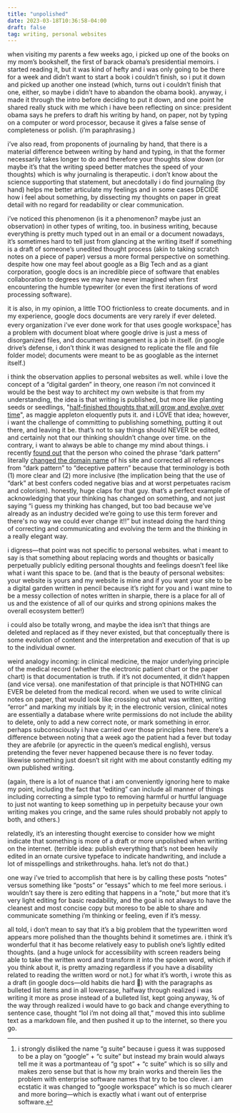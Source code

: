 ```yaml
---
title: "unpolished"
date: 2023-03-18T10:36:58-04:00
draft: false
tag: writing, personal websites
---
```


when visiting my parents a few weeks ago, i picked up one of the books on my mom’s bookshelf, the first of barack obama’s presidential memoirs. i started reading it, but it was kind of hefty and i was only going to be there for a week and didn’t want to start a book i couldn’t finish, so i put it down and picked up another one instead (which, turns out i couldn’t finish that one, either, so maybe i didn’t have to abandon the obama book). anyway, i made it through the intro before deciding to put it down, and one point he shared really stuck with me which i have been reflecting on since: president obama says he prefers to draft his writing by hand, on paper, not by typing on a computer or word processor, because it gives a false sense of completeness or polish. (i’m paraphrasing.) 

i’ve also read, from proponents of journaling by hand, that there is a material difference between writing by hand and typing, in that the former necessarily takes longer to do and therefore your thoughts slow down (or maybe it’s that the writing speed better matches the speed of your thoughts) which is why journaling is therapeutic. i don’t know about the science supporting that statement, but anecdotally i do find journaling (by hand) helps me better articulate my feelings and in some cases DECIDE how i feel about something, by dissecting my thoughts on paper in great detail with no regard for readability or clear communication.

i’ve noticed this phenomenon (is it a phenomenon? maybe just an observation) in other types of writing, too. in business writing, because everything is pretty much typed out in an email or a document nowadays, it’s sometimes hard to tell just from glancing at the writing itself if something is a draft of someone’s unedited thought process (akin to taking scratch notes on a piece of paper) versus a more formal perspective on something. despite how one may feel about google as a Big Tech and as a giant corporation, google docs is an incredible piece of software that enables collaboration to degrees we may have never imagined when first encountering the humble typewriter (or even the first iterations of word processing software). 

it is also, in my opinion, a little TOO frictionless to create documents. and in my experience, google docs documents are very rarely if ever deleted. every organization i’ve ever done work for that uses google workspace[^1] has a problem with document bloat where google drive is just a mess of disorganized files, and document management is a job in itself. (in google drive’s defense, i don’t think it was designed to replicate the file and file folder model; documents were meant to be as googlable as the internet itself.)

i think the observation applies to personal websites as well. while i love the concept of a “digital garden” in theory, one reason i’m not convinced it would be the best way to architect my own website is that from my understanding, the idea is that writing is published, but more like planting seeds or seedlings, "[half-finished thoughts that will grow and evolve over time](https://maggieappleton.com/garden-history)", as maggie appleton eloquently puts it. and i LOVE that idea; however, i want the challenge of committing to publishing something, putting it out there, and leaving it be. that’s not to say things should NEVER be edited, and certainly not that our thinking shouldn’t change over time. on the contrary, i want to always be able to change my mind about things. i recently [found out](https://silviamaggidesign.com/design/deceptive-patterns-wording/) that the person who coined the phrase “dark pattern” literally [changed the domain name](https://www.deceptive.design/about-us) of his site and corrected all references from “dark pattern” to “deceptive pattern” because that terminology is both (1) more clear and (2) more inclusive (the implication being that the use of “dark” at best confers coded negative bias and at worst perpetuates racism and colorism). honestly, huge claps for that guy. that’s a perfect example of acknowledging that your thinking has changed on something, and not just saying “i guess my thinking has changed, but too bad because we’ve already as an industry decided we’re going to use this term forever and there's no way we could ever change it!!” but instead doing the hard thing of correcting and communicating and evolving the term and the thinking in a really elegant way.

i digress—that point was not specific to personal websites. what i meant to say is that something about replacing words and thoughts or basically perpetually publicly editing personal thoughts and feelings doesn’t feel like what i want this space to be. (and that is the beauty of personal websites: your website is yours and my website is mine and if you want your site to be a digital garden written in pencil because it’s right for you and i want mine to be a messy collection of notes written in sharpie, there is a place for all of us and the existence of all of our quirks and strong opinions makes the overall ecosystem better!) 

i could also be totally wrong, and maybe the idea isn’t that things are deleted and replaced as if they never existed, but that conceptually there is some evolution of content and the interpretation and execution of that is up to the individual owner.

weird analogy incoming: in clinical medicine, the major underlying principle of the medical record (whether the electronic patient chart or the paper chart) is that documentation is truth. if it’s not documented, it didn’t happen (and vice versa). one manifestation of that principle is that NOTHING can EVER be deleted from the medical record. when we used to write clinical notes on paper, that would look like crossing out what was written, writing “error” and marking my initials by it; in the electronic version, clinical notes are essentially a database where write permissions do not include the ability to delete, only to add a new correct note, or mark something in error. perhaps subconsciously i have carried over those principles here. there’s a difference between noting that a week ago the patient had a fever but today they are afebrile (or apyrectic in the queen’s medical english), versus pretending the fever never happened because there is no fever today. likewise something just doesn’t sit right with me about constantly editing my own published writing. 

(again, there is a lot of nuance that i am conveniently ignoring here to make my point, including the fact that “editing” can include all manner of things including correcting a simple typo to removing harmful or hurtful language to just not wanting to keep something up in perpetuity because your own writing makes you cringe, and the same rules should probably not apply to both, and others.)

relatedly, it’s an interesting thought exercise to consider how we might indicate that something is more of a draft or more unpolished when writing on the internet. (terrible idea: publish everything that’s not been heavily edited in an ornate cursive typeface to indicate handwriting, and include a lot of misspellings and strikethroughs. haha. let’s not do that.) 

one way i’ve tried to accomplish that here is by calling these posts “notes” versus something like “posts” or “essays” which to me feel more serious. i wouldn’t say there is zero editing that happens in a “note,” but more that it’s very light editing for basic readability, and the goal is not always to have the cleanest and most concise copy but moreso to be able to share and communicate something i’m thinking or feeling, even if it’s messy.

all told, i don’t mean to say that it’s a big problem that the typewritten word appears more polished than the thoughts behind it sometimes are. i think it’s wonderful that it has become relatively easy to publish one’s lightly edited thoughts. (and a huge unlock for accessibility with screen readers being able to take the written word and transform it into the spoken word, which if you think about it, is pretty amazing regardless if you have a disability related to reading the written word or not.) for what it’s worth, i wrote this as a draft (in google docs—old habits die hard 🥴) with the paragraphs as bulleted list items and in all lowercase, halfway through realized i was writing it more as prose instead of a bulleted list, kept going anyway, ¾ of the way through realized i would have to go back and change everything to sentence case, thought “lol i’m not doing all that,” moved this into sublime text as a markdown file, and then pushed it up to the internet, so there you go.

[^1]: i strongly disliked the name “g suite” because i guess it was supposed to be a play on “google” + “c suite” but instead my brain would always tell me it was a portmanteau of “g spot” + “c suite” which is so silly and makes zero sense but that is how my brain works and therein lies the problem with enterprise software names that try to be too clever. i am ecstatic it was changed to “google workspace” which is so much clearer and more boring—which is exactly what i want out of enterprise software.